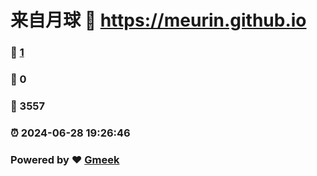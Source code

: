 # 来自月球 :link: https://meurin.github.io 
### :page_facing_up: [1](https://meurin.github.io/tag.html) 
### :speech_balloon: 0 
### :hibiscus: 3557 
### :alarm_clock: 2024-06-28 19:26:46 
### Powered by :heart: [Gmeek](https://github.com/Meekdai/Gmeek)
